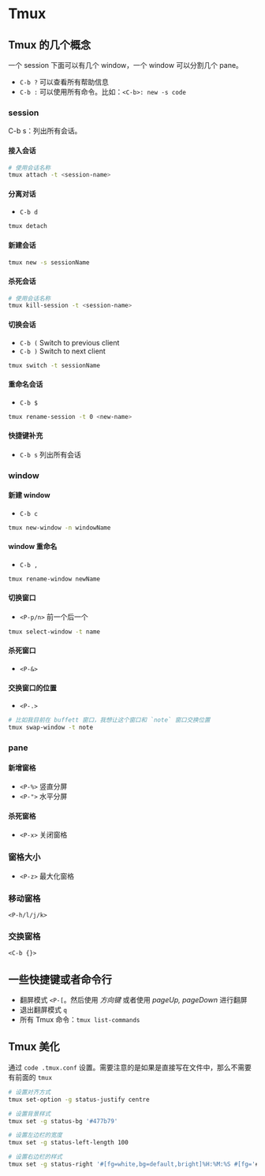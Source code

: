 # Tmux
## Tmux 的几个概念

一个 session 下面可以有几个 window，一个 window 可以分割几个 pane。

* `C-b ?` 可以查看所有帮助信息
* `C-b :` 可以使用所有命令。比如：`<C-b>: new -s code`




### session
C-b s：列出所有会话。



#### 接入会话

```bash
# 使用会话名称
tmux attach -t <session-name>
```



#### 分离对话

* `C-b d`

```bash
tmux detach
```



#### 新建会话

```bash
tmux new -s sessionName
```


#### 杀死会话

```bash
# 使用会话名称
tmux kill-session -t <session-name>
```



#### 切换会话

* `C-b (` Switch to previous client
* `C-b )` Switch to next client

```bash
tmux switch -t sessionName
```


#### 重命名会话

* `C-b $`

```bash
tmux rename-session -t 0 <new-name>
```


#### 快捷键补充

* `C-b s` 列出所有会话




### window

#### 新建 window
* `C-b c`

```bash
tmux new-window -n windowName
```

#### window 重命名
* `C-b ,`

```bash
tmux rename-window newName
```


#### 切换窗口 
* `<P-p/n>` 前一个后一个

```bash
tmux select-window -t name
```

#### 杀死窗口
* `<P-&>` 



#### 交换窗口的位置
* `<P-.>` 
```bash
# 比如我目前在 buffett 窗口，我想让这个窗口和 `note` 窗口交换位置
tmux swap-window -t note
```



### pane

#### 新增窗格
* `<P-%>` 竖直分屏
* `<P-">` 水平分屏


#### 杀死窗格

* `<P-x>` 关闭窗格


### 窗格大小

* `<P-z>` 最大化窗格 


### 移动窗格

`<P-h/l/j/k>`



### 交换窗格
`<C-b {}>` 



## 一些快捷键或者命令行
* 翻屏模式 `<P-[`。然后使用 *方向键* 或者使用 *pageUp, pageDown* 进行翻屏
* 退出翻屏模式 `q`
* 所有 Tmux 命令：`tmux list-commands`



## Tmux 美化
通过 `code .tmux.conf` 设置。需要注意的是如果是直接写在文件中，那么不需要有前面的 `tmux`

```bash
# 设置对齐方式
tmux set-option -g status-justify centre

# 设置背景样式
tmux set -g status-bg '#477b79'

# 设置左边栏的宽度
tmux set -g status-left-length 100

# 设置右边栏的样式
tmux set -g status-right '#[fg=white,bg=default,bright]%H:%M:%S #[fg='#bdc3c7']%Y-%m-%d %a'

```
